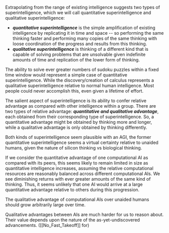 

Extrapolating from the range of existing intelligence suggests two types of superintelligence, which we will call quantitative superintelligence and qualitative superintelligence:
- ***quantitative superintelligence*** is the simple amplification of existing intelligence by replicating it in time and space -- so performing the same thinking faster and performing many copies of the same thinking with loose coordination of the progress and results from this thinking.
- ***qualitative superintelligence*** is thinking of a different kind that is capable of solving problems that are unsolvable given indefinite amounts of time and replication of the lower form of thinking.


The ability to solve ever greater numbers of sudoku puzzles within a fixed time window would represent a simple case of quantitative superintelligence.  While the discovery/creation of calculus represents a qualitative superintelligence relative to normal human intelligence.  Most people could never accomplish this, even given a lifetime of effort.


The salient aspect of superintelligence is its ability to confer relative advantage as compared with other intelligence within a group.  There are two types of relative advantage: ***quantitative and qualitative advantage***, each obtained from their corresponding type of superintelligence.  So, a quantitative advantage might be obtained by thinking more and longer, while a qualitative advantage is only obtained by thinking differently.


Both kinds of superintelligence seem plausible with an AGI, the former quantitative superintelligence seems a virtual certainty relative to unaided humans, given the nature of silicon thinking vs biological thinking.  

If we consider the quantitative advantage of one computational AI as compared with its peers, this seems likely to remain limited in size as quantitative intelligence increases, assuming the relative computational resources are reasonably balanced across different computational AIs.  We see diminishing returns with ever greater amounts of the same kind of thinking. Thus, it seems unlikely that one AI would arrive at a large quantitative advantage relative to others during this progression.

The qualitative advantage of computational AIs over unaided humans should grow arbitrarily large over time.


Qualitative advantages between AIs are much harder for us to reason about.  Their value depends upon the nature of the as-yet-undiscovered advancements.  ([[No_Fast_Takeoff]] for)



